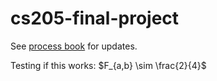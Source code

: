 # cs205-final-project

See <a href="https://docs.google.com/document/d/1ncgcKObu8FmFr2-T6JLUhg-GArKaeCCcC7qfIMB1dbc/edit?usp=sharing">process book</a> for updates.

Testing if this works: $F_{a,b} \sim \frac{2}{4}$
